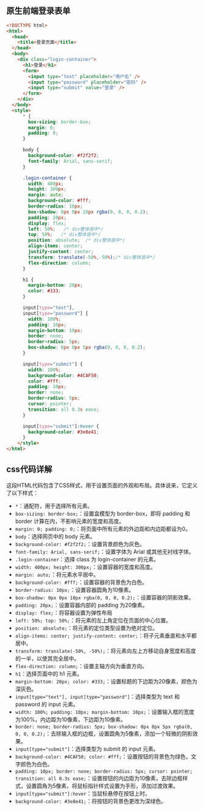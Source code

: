## 原生前端登录表单

```html
<!DOCTYPE html>
<html>
  <head>
    <title>登录页面</title>
  </head>
  <body>
    <div class="login-container">
      <h1>登录</h1>
      <form>
        <input type="text" placeholder="用户名" />
        <input type="password" placeholder="密码" />
        <input type="submit" value="登录" />
      </form>
    </div>
  </body>
  <style>
      * {
        box-sizing: border-box;
        margin: 0;
        padding: 0;
      }

      body {
        background-color: #f2f2f2;
        font-family: Arial, sans-serif;
      }

      .login-container {
        width: 400px;
        height: 300px;
        margin: auto;
        background-color: #fff;
        border-radius: 10px;
        box-shadow: 0px 0px 10px rgba(0, 0, 0, 0.2);
        padding: 20px;
        display: flex;
        left: 50%;   /* div整体居中*/
        top: 50%;   /* div整体居中*/
        position: absolute;  /* div整体居中*/
        align-items: center;
        justify-content: center;
        transform: translate(-50%,-50%);/* div整体居中*/
        flex-direction: column;
      }

      h1 {
        margin-bottom: 20px;
        color: #333;
      }

      input[type="text"],
      input[type="password"] {
        width: 100%;
        padding: 10px;
        margin-bottom: 10px;
        border: none;
        border-radius: 5px;
        box-shadow: 0px 0px 5px rgba(0, 0, 0, 0.2);
      }

      input[type="submit"] {
        width: 100%;
        background-color: #4CAF50;
        color: #fff;
        padding: 10px;
        border: none;
        border-radius: 5px;
        cursor: pointer;
        transition: all 0.3s ease;
      }

      input[type="submit"]:hover {
        background-color: #3e8e41;
      }
    </style>
</html>
```



## css代码详解

这段HTML代码包含了CSS样式，用于设置页面的外观和布局。具体说来，它定义了以下样式：

- `*`：通配符，用于选择所有元素。
- `box-sizing: border-box;`：设置盒模型为 border-box，即将 padding 和 border 计算在内，不影响元素的宽度和高度。
- `margin: 0; padding: 0;`：将页面中所有元素的外边距和内边距都设为0。
- `body`：选择网页中的 body 元素。
- `background-color: #f2f2f2;`：设置背景颜色为灰色。
- `font-family: Arial, sans-serif;`：设置字体为 Arial 或其他无衬线字体。
- `.login-container`：选择 class 为 login-container 的元素。
- `width: 400px; height: 300px;`：设置容器的宽度和高度。
- `margin: auto;`：将元素水平居中。
- `background-color: #fff;`：设置容器的背景色为白色。
- `border-radius: 10px;`：设置容器圆角为10像素。
- `box-shadow: 0px 0px 10px rgba(0, 0, 0, 0.2);`：设置容器的阴影效果。
- `padding: 20px;`：设置容器内部的 padding 为20像素。
- `display: flex;`：将容器设置为弹性布局
- `left: 50%; top: 50%;`：将元素的左上角定位在页面的中心位置。
- `position: absolute;`：将元素的定位类型设置为绝对定位。
- `align-items: center; justify-content: center;`：将子元素垂直和水平都居中。
- `transform: translate(-50%, -50%);`：将元素向左上方移动自身宽度和高度的一半，以使其完全居中。
- `flex-direction: column;`：设置主轴方向为垂直方向。
- `h1`：选择页面中的 h1 元素。
- `margin-bottom: 20px; color: #333;`：设置标题的下边距为20像素，颜色为深灰色。
- `input[type="text"], input[type="password"]`：选择类型为 text 和 password 的 input 元素。
- `width: 100%; padding: 10px; margin-bottom: 10px;`：设置输入框的宽度为100%，内边距为10像素，下边距为10像素。
- `border: none; border-radius: 5px; box-shadow: 0px 0px 5px rgba(0, 0, 0, 0.2);`：去除输入框的边框，设置圆角为5像素，添加一个轻微的阴影效果。
- `input[type="submit"]`：选择类型为 submit 的 input 元素。
- `background-color: #4CAF50; color: #fff;`：设置按钮的背景色为绿色，文字颜色为白色。
- `padding: 10px; border: none; border-radius: 5px; cursor: pointer; transition: all 0.3s ease;`：设置按钮的内边距为10像素，去除边框样式，设置圆角为5像素，将鼠标指针样式设置为手形，添加过渡效果。
- `input[type="submit"]:hover`：当鼠标悬停在按钮上时。
- `background-color: #3e8e41;`：将按钮的背景色更改为深绿色。